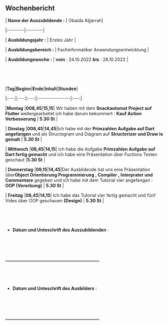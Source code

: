 ## Wochenbericht



| **Name der Auszubildende :** | Obaida Aljjarrah|

|:--------|:--------|

| **Ausbildungsjahr :** | Erstes Jahr |

| **Ausbildungsbereich :** | Fachinformatiker Anwendungsentwicklung |

| **Ausbildungswoche :** | **vom** : 24.10.2022 **bis** : 28.10.2022 |



&nbsp;

&nbsp;

|**Tag**|**Beginn**|**Ende**|**Inhalt**|**Stunden**|

|:---:|:---:|:---:|:----------------|:---:|

|**Montag** |**008,45**|**15,15**|  Wir haben mit dem **Snackautomat Project auf Flutter** weitergearbeitet ich habe darum bekummert : **Kauf Action Verbesserung** | **5.30 St** |

| **Dinstag** |**008,45**|**14,45**|Ich habe mit der **Primzahlen Aufgabe auf Dart angefangen** und als Structogram und Diagram auf **Structorizer und Draw io gemalt** | **5.30 St**  |

| **Mittwoch** |**08,45**|**14,15**| ich habe die Aufgabe **Primzahlen Aufgabe auf Dart fertig gemacht** und ich habe eine Präsentation über Fuctions Testen geschaut |**5.30 St** |

| **Donnerstag** |**09,15**|**14,45**|Der Ausbildende hat uns eine Präsentation über**Object Orientierung Programmierung , Compiler , Interprater und Commentare** gegeben und ich habe mit dem Tutorial vier angefangen : **OOP (Vererbung)**   | **5.30 St** |

| **Freitag** |**08,45**|**14,15**| Ich habe das Tutorial vier fertig gemacht und fünf Vides über OOP geschauen **(Design)** | **5.30 St** |



&nbsp;



&nbsp;



* **Datum und Unteschrift des Auszubildenden** :

&nbsp;

&nbsp;



**_____________________________________________**

&nbsp;

&nbsp;



* **Datum und Unteschrift des Ausbilders** :

&nbsp;

&nbsp;



**_____________________________________________**